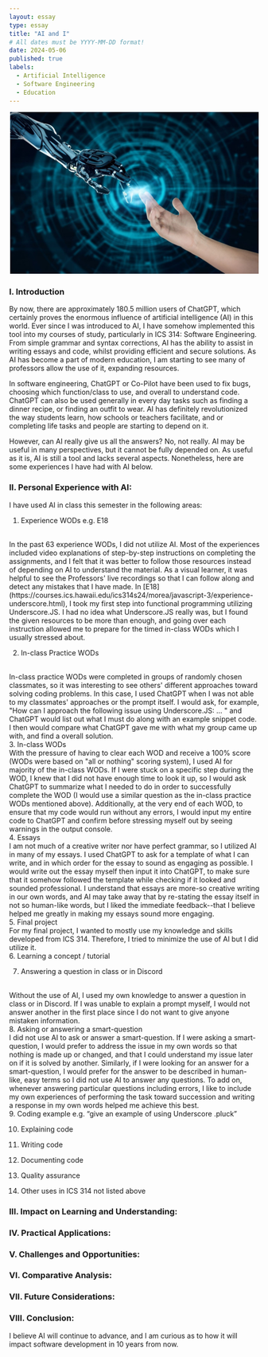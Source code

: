```yaml
---
layout: essay
type: essay
title: "AI and I"
# All dates must be YYYY-MM-DD format!
date: 2024-05-06
published: true
labels:
  - Artificial Intelligence
  - Software Engineering
  - Education
---
```


<div style="text-align: center;">
    <img src="../img/ai/ai-hands.jpeg" width="500px">
</div>

### I. Introduction

By now, there are approximately 180.5 million users of ChatGPT, which certainly proves the enormous influence of artificial intelligence (AI) in this world. Ever since I was introduced to AI, I have somehow implemented this tool into my courses of study, particularly in ICS 314: Software Engineering. From simple grammar and syntax corrections, AI has the ability to assist in writing essays and code, whilst providing efficient and secure solutions. As AI has become a part of modern education, I am starting to see many of professors allow the use of it, expanding resources.

In software engineering, ChatGPT or Co-Pilot have been used to fix bugs, choosing which function/class to use, and overall to understand code. ChatGPT can also be used generally in every day tasks such as finding a dinner recipe, or finding an outfit to wear. AI has definitely revolutionized the way students learn, how schools or teachers facilitate, and or completing life tasks and people are starting to depend on it.

However, can AI really give us all the answers? No, not really. AI may be useful in many perspectives, but it cannot be fully depended on. As useful as it is, AI is still a tool and lacks several aspects. Nonetheless, here are some experiences I have had with AI below.

### II. Personal Experience with AI:
I have used AI in class this semester in the following areas:

  1. Experience WODs e.g. E18
<br>
In the past 63 experience WODs, I did not utilize AI. Most of the experiences included video explanations of step-by-step instructions on completing the assignments, and I felt that it was better to follow those resources instead of depending on AI to understand the material. As a visual learner, it was helpful to see the Professors' live recordings so that I can follow along and detect any mistakes that I have made. In [E18](https://courses.ics.hawaii.edu/ics314s24/morea/javascript-3/experience-underscore.html), I took my first step into functional programming utilizing Underscore.JS. I had no idea what Underscore.JS really was, but I found the given resources to be more than enough, and going over each instruction allowed me to prepare for the timed in-class WODs which I usually stressed about.
<br>

  2. In-class Practice WODs
<br>
In-class practice WODs were completed in groups of randomly chosen classmates, so it was interesting to see others' different approaches toward solving coding problems. In this case, I used ChatGPT when I was not able to my classmates' approaches or the prompt itself. I would ask, for example, "How can I approach the following issue using Underscore.JS: ... " and ChatGPT would list out what I must do along with an example snippet code. I then would compare what ChatGPT gave me with what my group came up with, and find a overall solution.
<br>
  3.  In-class WODs
<br>
With the pressure of having to clear each WOD and receive a 100% score (WODs were based on "all or nothing" scoring system), I used AI for majority of the in-class WODs. If I were stuck on a specific step during the WOD, I knew that I did not have enough time to look it up, so I would ask ChatGPT to summarize what I needed to do in order to successfully complete the WOD (I would use a similar question as the in-class practice WODs mentioned above). Additionally, at the very end of each WOD, to ensure that my code would run without any errors, I would input my entire code to ChatGPT and confirm before stressing myself out by seeing warnings in the output console. 
<br>
  4. Essays
<br>
I am not much of a creative writer nor have perfect grammar, so I utilized AI in many of my essays. I used ChatGPT to ask for a template of what I can write, and in which order for the essay to sound as engaging as possible. I would write out the essay myself then input it into ChatGPT, to make sure that it somehow followed the template while checking if it looked and sounded professional. I understand that essays are more-so creative writing in our own words, and AI may take away that by re-stating the essay itself in not so human-like words, but I liked the immediate feedback--that I believe helped me greatly in making my essays sound more engaging.
<br>
  5. Final project
<br>
For my final project, I wanted to mostly use my knowledge and skills developed from ICS 314. Therefore, I tried to minimize the use of AI but I did utilize it. 
<br>
  6. Learning a concept / tutorial

  7. Answering a question in class or in Discord
<br>
Without the use of AI, I used my own knowledge to answer a question in class or in Discord. If I was unable to explain a prompt myself, I would not answer another in the first place since I do not want to give anyone mistaken information. 
<br>
  8. Asking or answering a smart-question
<br>
I did not use AI to ask or answer a smart-question. If I were asking a smart-question, I would prefer to address the issue in my own words so that nothing is made up or changed, and that I could understand my issue later on if it is solved by another. Similarly, if I were looking for an answer for a smart-question, I would prefer for the answer to be described in human-like, easy terms so I did not use AI to answer any questions. To add on, whenever answering particular questions including errors, I like to include my own experiences of performing the task toward succession and writing a response in my own words helped me achieve this best.
<br>
  9. Coding example e.g. “give an example of using Underscore .pluck”

  10. Explaining code

  11. Writing code

  12. Documenting code

  13. Quality assurance 

  14. Other uses in ICS 314 not listed above


### III. Impact on Learning and Understanding:


### IV. Practical Applications:


### V. Challenges and Opportunities:


### VI. Comparative Analysis:


### VII. Future Considerations:


### VIII. Conclusion:

I believe AI will continue to advance, and I am curious as to how it will impact software development in 10 years from now.
